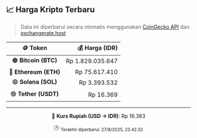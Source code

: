 

<!-- HARGA_KRIPTO -->
## 📈 Harga Kripto Terbaru

> Data ini diperbarui secara otomatis menggunakan [CoinGecko API](https://www.coingecko.com/) dan [exchangerate.host](https://exchangerate.host/)

<div align="center">

| 🪙 Token | 💰 Harga (IDR) |
|:------:|---------------:|
| 🟠 **Bitcoin (BTC)**   | Rp 1.829.035.647 |
| 🔵 **Ethereum (ETH)**  | Rp 75.617.410 |
| 🟣 **Solana (SOL)**    | Rp 3.393.532 |
| 🟢 **Tether (USDT)**   | Rp 16.369 |

---

💱 **Kurs Rupiah (USD → IDR)**: Rp 16.363

🕒 <sub>Terakhir diperbarui: 27/8/2025, 23.42.32</sub>

</div>
<!-- /HARGA_KRIPTO -->